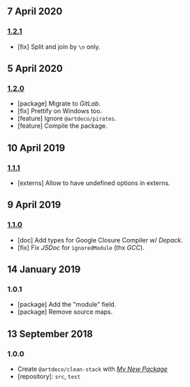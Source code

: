 ## 7 April 2020

### [1.2.1](https://gitlab.com/artdeco/clean-stack/compare/v1.2.0...v1.2.1)

- [fix] Split and join by `\n` only.

## 5 April 2020

### [1.2.0](https://gitlab.com/artdeco/clean-stack/compare/v1.1.1...v1.2.0)

- [package] Migrate to _GitLab_.
- [fix] Prettify on Windows too.
- [feature] Ignore `@artdeco/pirates`.
- [feature] Compile the package.

## 10 April 2019

### [1.1.1](https://github.com/artdecocode/clean-stack/compare/v1.1.0...v1.1.1)

- [externs] Allow to have undefined options in externs.

## 9 April 2019

### [1.1.0](https://github.com/artdecocode/clean-stack/compare/v1.0.1...v1.1.0)

- [doc] Add types for Google Closure Compiler w/ _Depack_.
- [fix] Fix _JSDoc_ for `ignoredModule` (thx _GCC_).

## 14 January 2019

### 1.0.1

- [package] Add the "module" field.
- [package] Remove source maps.

## 13 September 2018

### 1.0.0

- Create `@artdeco/clean-stack` with _[My New Package](https://mnpjs.org)_
- [repository]: `src`, `test`